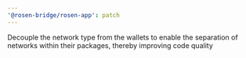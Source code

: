 ```yaml
---
'@rosen-bridge/rosen-app': patch
---
```


Decouple the network type from the wallets to enable the separation of networks within their packages, thereby improving code quality
